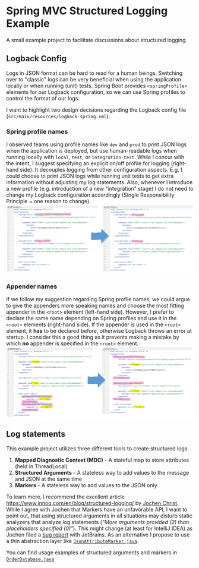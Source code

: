 # Spring MVC Structured Logging Example

A small example project to facilitate discussions about structured logging.

## Logback Config

Logs in JSON format can be hard to read for a human beings. Switching over to "classic" logs can be very beneficial when
using the application locally or when running (unit) tests. Spring Boot provides `<springProfile>` elements for our
Logback configuration, so we can use Spring profiles to control the format of our logs.

I want to highlight two design decisions regarding the Logback config file (`src/main/resources/logback-spring.xml`).

### Spring profile names

I observed teams using profile names like `dev` and `prod` to print JSON logs when the application is deployed, but use
human-readable logs when running locally with `local`, `test`, or `integration-test`. While I concur with the intent, I
suggest specifying an explicit on/off profile for logging (right-hand side). It decouples logging from other
configuration aspects. E.g. I could choose to print JSON logs while running unit tests to get extra information without
adjusting my log statements. Also, whenever I introduce a new profile (e.g. introduction of a new "integration" stage) I
do not need to change my Logback configuration accordingly (Single Responsibility Principle = one reason to change).
![Spring profile names](doc/img/profile-name.png)

### Appender names

If we follow my suggestion regarding Spring profile names, we could argue to give the appenders more speaking names and
choose the most fitting appender in the `<root>` element (left-hand side). However, I prefer to declare the same name
depending on Spring profiles and use it in the `<root>` elements (right-hand side). If the appender is used in
the `<root>` element, it **has** to be declared before, otherwise Logback throws an error at startup. I consider this a
good thing as it prevents making a mistake by which **no** appender is specified in the `<root>` element.
![Appender names](doc/img/appender-name.png)

## Log statements

This example project utilizes three different tools to create structured logs:

1. **Mapped Diagnostic Context (MDC)** - A stateful map to store attributes (held in ThreadLocal)
2. **Structured Arguments** - A stateless way to add values to the message and JSON at the same time
3. **Markers** - A stateless way to add values to the JSON only

To learn more, I recommend the excellent article https://www.innoq.com/en/blog/structured-logging/
by [Jochen Christ](https://github.com/jochenchrist). While I agree with Jochen that Markers have an unfavorable API, I
want to point out, that using structured arguments in all situations may disturb static analyzers that analyze log
statements (*"More arguments provided (2) than placeholders specified (0)"*). This might change (at least for IntelliJ
IDEA) as Jochen filed a [bug report](https://youtrack.jetbrains.com/issue/IDEA-280562) with JetBrains. As an alternative
I propose to use a thin abstraction layer
like [`JsonAttributeMarker.java`](src/main/java/de/sebsprenger/structuredlogging/util/JsonAttributeMarker.java).

You can find usage examples of structured arguments and markers
in [`OrderDatabase.java`](src/main/java/de/sebsprenger/structuredlogging/adapter/secondary/OrderDatabase.java)